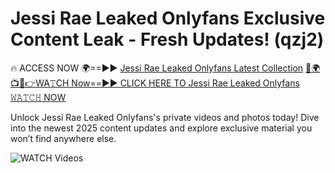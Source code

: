 # Jessi Rae Leaked Onlyfans Exclusive Content Leak - Fresh Updates! (qzj2)

🔥 ACCESS NOW 🌍==►► <a href="https://tinyurl.com/3fjeunct" rel="nofollow">Jessi Rae Leaked Onlyfans Latest Collection</a></h3>
[🔴🌍📺📱👉WA𝚃CH Now==►► CLICK HERE TO Jessi Rae Leaked Onlyfans 𝚆𝙰𝚃𝙲𝙷 NOW](https://tinyurl.com/3fjeunct)

Unlock Jessi Rae Leaked Onlyfans's private videos and photos today! Dive into the newest 2025 content updates and explore exclusive material you won’t find anywhere else.


<a href="https://tinyurl.com/3fjeunct" rel="nofollow" data-target="animated-image.originalLink"><img src="https://camo.githubusercontent.com/8a4f000d20f83aca3bf7ec5f350d767afa0574a8a352519fd8cfa583a6f93a33/68747470733a2f2f692e696d6775722e636f6d2f644a486b345a712e676966" alt="WATCH Videos" data-canonical-src="https://i.imgur.com/dJHk4Zq.gif" style="max-width: 100%; display: inline-block;" data-target="animated-image.originalImage"></a>
